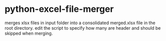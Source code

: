 # python-excel-file-merger

merges xlsx files in input folder into a consolidated merged.xlsx file in the root directory.
edit the script to specify how many are header and should be skipped when merging.
